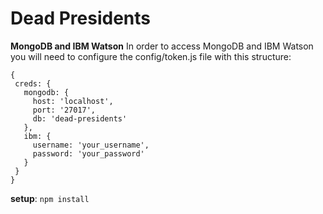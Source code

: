# Dead Presidents

**MongoDB and IBM Watson**
In order to access MongoDB and IBM Watson you will need to configure the config/token.js file with this structure:

`{                                `  
`  creds: {                       `  
`    mongodb: {                   `  
`      host: 'localhost',         `  
`      port: '27017',             `  
`      db: 'dead-presidents'      `  
`    },                           `  
`    ibm: {                       `  
`      username: 'your_username', `  
`      password: 'your_password'  `  
`    }                            `  
`  }                              `  
`}                                `  

**setup**: `npm install`
